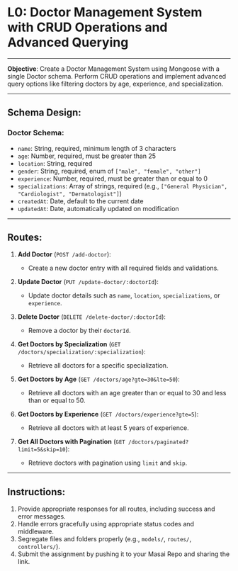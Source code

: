 # **L0: Doctor Management System with CRUD Operations and Advanced Querying**

---

**Objective**: Create a Doctor Management System using Mongoose with a single Doctor schema. Perform CRUD operations and implement advanced query options like filtering doctors by age, experience, and specialization.

---

## **Schema Design**:

### **Doctor Schema**:
- `name`: String, required, minimum length of 3 characters  
- `age`: Number, required, must be greater than 25  
- `location`: String, required  
- `gender`: String, required, enum of `["male", "female", "other"]`  
- `experience`: Number, required, must be greater than or equal to 0  
- `specializations`: Array of strings, required (e.g., `["General Physician", "Cardiologist", "Dermatologist"]`)  
- `createdAt`: Date, default to the current date  
- `updatedAt`: Date, automatically updated on modification  

---

## **Routes**:

1. **Add Doctor** (`POST /add-doctor`):  
   - Create a new doctor entry with all required fields and validations.  

2. **Update Doctor** (`PUT /update-doctor/:doctorId`):  
   - Update doctor details such as `name`, `location`, `specializations`, or `experience`.  

3. **Delete Doctor** (`DELETE /delete-doctor/:doctorId`):  
   - Remove a doctor by their `doctorId`.  

4. **Get Doctors by Specialization** (`GET /doctors/specialization/:specialization`):  
   - Retrieve all doctors for a specific specialization.  

5. **Get Doctors by Age** (`GET /doctors/age?gte=30&lte=50`):  
   - Retrieve all doctors with an age greater than or equal to 30 and less than or equal to 50.  

6. **Get Doctors by Experience** (`GET /doctors/experience?gte=5`):  
   - Retrieve all doctors with at least 5 years of experience.  

7. **Get All Doctors with Pagination** (`GET /doctors/paginated?limit=5&skip=10`):  
   - Retrieve doctors with pagination using `limit` and `skip`.  

---

## **Instructions**:

1. Provide appropriate responses for all routes, including success and error messages.  
2. Handle errors gracefully using appropriate status codes and middleware.  
3. Segregate files and folders properly (e.g., `models/`, `routes/`, `controllers/`).  
4. Submit the assignment by pushing it to your Masai Repo and sharing the link.  